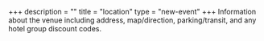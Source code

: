 +++
description = ""
title = "location"
type = "new-event"
+++
Information about the venue including address, map/direction, parking/transit, and any hotel group discount codes.

<!-- {{< event_map >}} -->